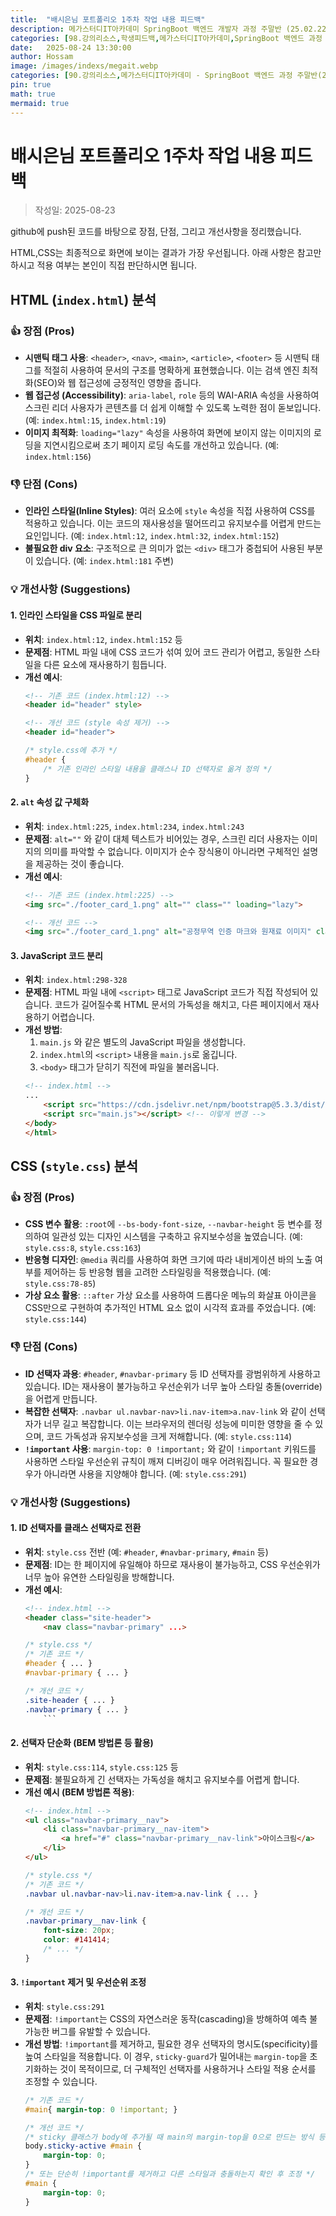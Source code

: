```yaml
---
title:  "배시은님 포트폴리오 1주차 작업 내용 피드백"
description: 메가스터디IT아카데미 SpringBoot 백엔드 개발자 과정 주말반 (25.02.22 ~ 25.09.13). 배시은님의 포트폴리오 1주차 작업 내용에 대한 피드백
categories: [98.강의리소스,학생피드백,메가스터디IT아카데미,SpringBoot 백엔드 과정 주말반(25.02.22 ~ 25.09.13)]
date:   2025-08-24 13:30:00
author: Hossam
image: /images/indexs/megait.webp
categories: [90.강의리소스,메가스터디IT아카데미 - SpringBoot 백엔드 과정 주말반(25.02.22 ~ 25.09.13)]
pin: true
math: true
mermaid: true
---
```


# 배시은님 포트폴리오 1주차 작업 내용 피드백

> 작성일: 2025-08-23

github에 push된 코드를 바탕으로 장점, 단점, 그리고 개선사항을 정리했습니다.

HTML,CSS는 최종적으로 화면에 보이는 결과가 가장 우선됩니다. 아래 사항은 참고만 하시고 적용 여부는 본인이 직접 판단하시면 됩니다.

## HTML (`index.html`) 분석

### **👍 장점 (Pros)**

*   **시맨틱 태그 사용**: `<header>`, `<nav>`, `<main>`, `<article>`, `<footer>` 등 시맨틱 태그를 적절히 사용하여 문서의 구조를 명확하게 표현했습니다. 이는 검색 엔진 최적화(SEO)와 웹 접근성에 긍정적인 영향을 줍니다.
*   **웹 접근성 (Accessibility)**: `aria-label`, `role` 등의 WAI-ARIA 속성을 사용하여 스크린 리더 사용자가 콘텐츠를 더 쉽게 이해할 수 있도록 노력한 점이 돋보입니다. (예: `index.html:15`, `index.html:19`)
*   **이미지 최적화**: `loading="lazy"` 속성을 사용하여 화면에 보이지 않는 이미지의 로딩을 지연시킴으로써 초기 페이지 로딩 속도를 개선하고 있습니다. (예: `index.html:156`)

### **👎 단점 (Cons)**

*   **인라인 스타일(Inline Styles)**: 여러 요소에 `style` 속성을 직접 사용하여 CSS를 적용하고 있습니다. 이는 코드의 재사용성을 떨어뜨리고 유지보수를 어렵게 만드는 요인입니다. (예: `index.html:12`, `index.html:32`, `index.html:152`)
*   **불필요한 div 요소**: 구조적으로 큰 의미가 없는 `<div>` 태그가 중첩되어 사용된 부분이 있습니다. (예: `index.html:181` 주변)

### **💡 개선사항 (Suggestions)**

#### 1.  **인라인 스타일을 CSS 파일로 분리**

*   **위치**: `index.html:12`, `index.html:152` 등
*   **문제점**: HTML 파일 내에 CSS 코드가 섞여 있어 코드 관리가 어렵고, 동일한 스타일을 다른 요소에 재사용하기 힘듭니다.
*   **개선 예시**:
    ```html
    <!-- 기존 코드 (index.html:12) -->
    <header id="header" style>

    <!-- 개선 코드 (style 속성 제거) -->
    <header id="header">
    ```
    ```css
    /* style.css에 추가 */
    #header {
        /* 기존 인라인 스타일 내용을 클래스나 ID 선택자로 옮겨 정의 */
    }
    ```

#### 2.  **`alt` 속성 값 구체화**

*   **위치**: `index.html:225`, `index.html:234`, `index.html:243`
*   **문제점**: `alt=""` 와 같이 대체 텍스트가 비어있는 경우, 스크린 리더 사용자는 이미지의 의미를 파악할 수 없습니다. 이미지가 순수 장식용이 아니라면 구체적인 설명을 제공하는 것이 좋습니다.
*   **개선 예시**:
    ```html
    <!-- 기존 코드 (index.html:225) -->
    <img src="./footer_card_1.png" alt="" class="" loading="lazy">

    <!-- 개선 코드 -->
    <img src="./footer_card_1.png" alt="공정무역 인증 마크와 원재료 이미지" class="" loading="lazy">
    ```

#### 3.  **JavaScript 코드 분리**

*   **위치**: `index.html:298-328`
*   **문제점**: HTML 파일 내에 `<script>` 태그로 JavaScript 코드가 직접 작성되어 있습니다. 코드가 길어질수록 HTML 문서의 가독성을 해치고, 다른 페이지에서 재사용하기 어렵습니다.
*   **개선 방법**:
    1.  `main.js` 와 같은 별도의 JavaScript 파일을 생성합니다.
    2.  `index.html`의 `<script>` 내용을 `main.js`로 옮깁니다.
    3.  `<body>` 태그가 닫히기 직전에 파일을 불러옵니다.
    ```html
    <!-- index.html -->
    ...
        <script src="https://cdn.jsdelivr.net/npm/bootstrap@5.3.3/dist/js/bootstrap.bundle.min.js"></script>
        <script src="main.js"></script> <!-- 이렇게 변경 -->
    </body>
    </html>
    ```

## CSS (`style.css`) 분석

### **👍 장점 (Pros)**

*   **CSS 변수 활용**: `:root`에 `--bs-body-font-size`, `--navbar-height` 등 변수를 정의하여 일관성 있는 디자인 시스템을 구축하고 유지보수성을 높였습니다. (예: `style.css:8`, `style.css:163`)
*   **반응형 디자인**: `@media` 쿼리를 사용하여 화면 크기에 따라 내비게이션 바의 노출 여부를 제어하는 등 반응형 웹을 고려한 스타일링을 적용했습니다. (예: `style.css:78-85`)
*   **가상 요소 활용**: `::after` 가상 요소를 사용하여 드롭다운 메뉴의 화살표 아이콘을 CSS만으로 구현하여 추가적인 HTML 요소 없이 시각적 효과를 주었습니다. (예: `style.css:144`)

### **👎 단점 (Cons)**

*   **ID 선택자 과용**: `#header`, `#navbar-primary` 등 ID 선택자를 광범위하게 사용하고 있습니다. ID는 재사용이 불가능하고 우선순위가 너무 높아 스타일 충돌(override)을 어렵게 만듭니다.
*   **복잡한 선택자**: `.navbar ul.navbar-nav>li.nav-item>a.nav-link` 와 같이 선택자가 너무 길고 복잡합니다. 이는 브라우저의 렌더링 성능에 미미한 영향을 줄 수 있으며, 코드 가독성과 유지보수성을 크게 저해합니다. (예: `style.css:114`)
*   **`!important` 사용**: `margin-top: 0 !important;` 와 같이 `!important` 키워드를 사용하면 스타일 우선순위 규칙이 깨져 디버깅이 매우 어려워집니다. 꼭 필요한 경우가 아니라면 사용을 지양해야 합니다. (예: `style.css:291`)

### **💡 개선사항 (Suggestions)**

#### 1.  **ID 선택자를 클래스 선택자로 전환**

*   **위치**: `style.css` 전반 (예: `#header`, `#navbar-primary`, `#main` 등)
*   **문제점**: ID는 한 페이지에 유일해야 하므로 재사용이 불가능하고, CSS 우선순위가 너무 높아 유연한 스타일링을 방해합니다.
*   **개선 예시**:
    ```html
    <!-- index.html -->
    <header class="site-header">
        <nav class="navbar-primary" ...>
    ```
    ```css
    /* style.css */
    /* 기존 코드 */
    #header { ... }
    #navbar-primary { ... }

    /* 개선 코드 */
    .site-header { ... }
    .navbar-primary { ... }
        ```

#### 2.  **선택자 단순화 (BEM 방법론 등 활용)**

*   **위치**: `style.css:114`, `style.css:125` 등
*   **문제점**: 불필요하게 긴 선택자는 가독성을 해치고 유지보수를 어렵게 합니다.
*   **개선 예시 (BEM 방법론 적용)**:
    ```html
    <!-- index.html -->
    <ul class="navbar-primary__nav">
        <li class="navbar-primary__nav-item">
            <a href="#" class="navbar-primary__nav-link">아이스크림</a>
        </li>
    </ul>
    ```
    ```css
    /* style.css */
    /* 기존 코드 */
    .navbar ul.navbar-nav>li.nav-item>a.nav-link { ... }

    /* 개선 코드 */
    .navbar-primary__nav-link {
        font-size: 20px;
        color: #141414;
        /* ... */
    }
    ```

#### 3.  **`!important` 제거 및 우선순위 조정**

*   **위치**: `style.css:291`
*   **문제점**: `!important`는 CSS의 자연스러운 동작(cascading)을 방해하여 예측 불가능한 버그를 유발할 수 있습니다.
*   **개선 방법**: `!important`를 제거하고, 필요한 경우 선택자의 명시도(specificity)를 높여 스타일을 적용합니다. 이 경우, `sticky-guard`가 밀어내는 `margin-top`을 초기화하는 것이 목적이므로, 더 구체적인 선택자를 사용하거나 스타일 적용 순서를 조정할 수 있습니다.
    ```css
    /* 기존 코드 */
    #main{ margin-top: 0 !important; }

    /* 개선 코드 */
    /* sticky 클래스가 body에 추가될 때 main의 margin-top을 0으로 만드는 방식 등 */
    body.sticky-active #main {
        margin-top: 0;
    }
    /* 또는 단순히 !important를 제거하고 다른 스타일과 충돌하는지 확인 후 조정 */
    #main {
        margin-top: 0;
    }
    ```